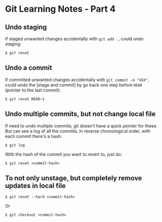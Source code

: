 # Git Learning Notes - Part 4

## Undo staging

If staged unwanted changes accidentally with `git add .`, could undo staging: 

```console
$ git reset
```

## Undo a commit

If committed unwanted changes accidentally with `git commit -m "XXX"`, could undo the [stage and commit] by go back one step before `HEAD` (pointer to the last commit): 

```console
$ git reset HEAD~1
```

## Undo multiple commits, but not change local file

If need to undo multiple commits, git doesn't have a quick pointer for these. But can see a log of all the commits, in reverse chronological order, with each commit there's a hash: 

```console
$ git log
```

With the hash of the commit you want to revert to, just do: 

```console
$ git reset <commit-hash>
```

## To not only unstage, but completely remove updates in local file

```console
$ git reset --hard <commit-hash>
```

Or

```console
$ git checkout <commit-hash>
```






















